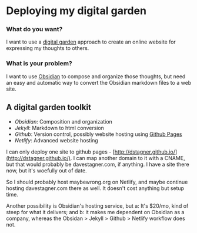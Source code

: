 # Deploying my digital garden
### What do you want?
I want to use a [digital garden](https://www.technologyreview.com/2020/09/03/1007716/digital-gardens-let-you-cultivate-your-own-little-bit-of-the-internet/) approach to create an online website for expressing my thoughts to others. 
### What is your problem?
I want to use [Obsidian](https://obsidian.md) to compose and organize those thoughts, but need an easy and automatic way to convert the Obsidian markdown files to a web site. 

## A digital garden toolkit
- *Obsidian*: Composition and organization
- *Jekyll*: Markdown to html conversion
- *Github*: Version control, possibly website hosting using [Github Pages](https://www.technologyreview.com/2020/09/03/1007716/digital-gardens-let-you-cultivate-your-own-little-bit-of-the-internet/)
- *Netlify*: Advanced website hosting

I can only deploy one site to github pages - [http://dstagner.github.io/](http://dstagner.github.io/). I can map another domain to it with a CNAME, but that would probably be davestagner.com, if anything. I have a site there now, but it's woefully out of date. 

So I should probably host maybewrong.org on Netlify, and maybe continue hosting davestagner.com there as well. It doesn't cost anything but setup time. 

Another possibility is Obsidian's hosting service, but a: It's $20/mo, kind of steep for what it delivers; and b: it makes me dependent on Obsidian as a company, whereas the Obsidan > Jekyll > Github > Netlify workflow does not. 
